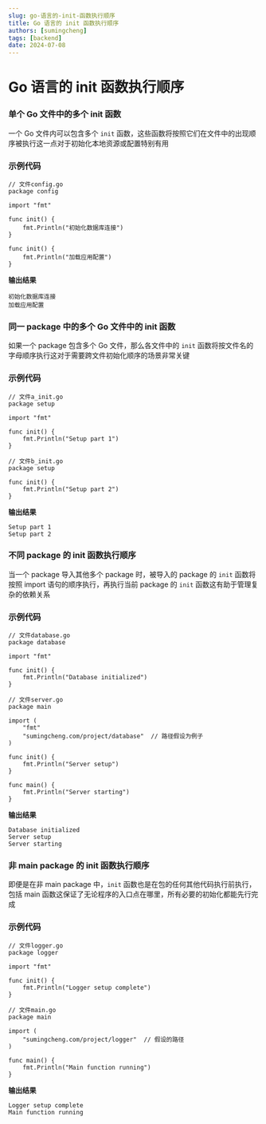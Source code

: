 ```yaml
---
slug: go-语言的-init-函数执行顺序
title: Go 语言的 init 函数执行顺序
authors: [sumingcheng]
tags: [backend]
date: 2024-07-08
---
```


# Go 语言的 init 函数执行顺序

### 单个 Go 文件中的多个 init 函数

一个 Go 文件内可以包含多个 `init` 函数，这些函数将按照它们在文件中的出现顺序被执行这一点对于初始化本地资源或配置特别有用

### 示例代码

```
// 文件config.go
package config
​
import "fmt"
​
func init() {
    fmt.Println("初始化数据库连接")
}
​
func init() {
    fmt.Println("加载应用配置")
}

```

**输出结果**

```
初始化数据库连接
加载应用配置
```

### 同一 package 中的多个 Go 文件中的 init 函数

如果一个 package 包含多个 Go 文件，那么各文件中的 `init` 函数将按文件名的字母顺序执行这对于需要跨文件初始化顺序的场景非常关键

### 示例代码

```
// 文件a_init.go
package setup
​
import "fmt"
​
func init() {
    fmt.Println("Setup part 1")
}
​
// 文件b_init.go
package setup
​
func init() {
    fmt.Println("Setup part 2")
}

```

**输出结果**

```
Setup part 1
Setup part 2
```

### 不同 package 的 init 函数执行顺序

当一个 package 导入其他多个 package 时，被导入的 package 的 `init` 函数将按照 import 语句的顺序执行，再执行当前 package 的 `init` 函数这有助于管理复杂的依赖关系

### 示例代码

```
// 文件database.go
package database
​
import "fmt"
​
func init() {
    fmt.Println("Database initialized")
}
​
// 文件server.go
package main
​
import (
    "fmt"
    "sumingcheng.com/project/database"  // 路径假设为例子
)
​
func init() {
    fmt.Println("Server setup")
}
​
func main() {
    fmt.Println("Server starting")
}

```

**输出结果**

```
Database initialized
Server setup
Server starting
```

### 非 main package 的 init 函数执行顺序

即便是在非 main package 中，`init` 函数也是在包的任何其他代码执行前执行，包括 main 函数这保证了无论程序的入口点在哪里，所有必要的初始化都能先行完成

### 示例代码

```
// 文件logger.go
package logger
​
import "fmt"
​
func init() {
    fmt.Println("Logger setup complete")
}
​
// 文件main.go
package main
​
import (
    "sumingcheng.com/project/logger"  // 假设的路径
)
​
func main() {
    fmt.Println("Main function running")
}

```

**输出结果**

```
Logger setup complete
Main function running
```
